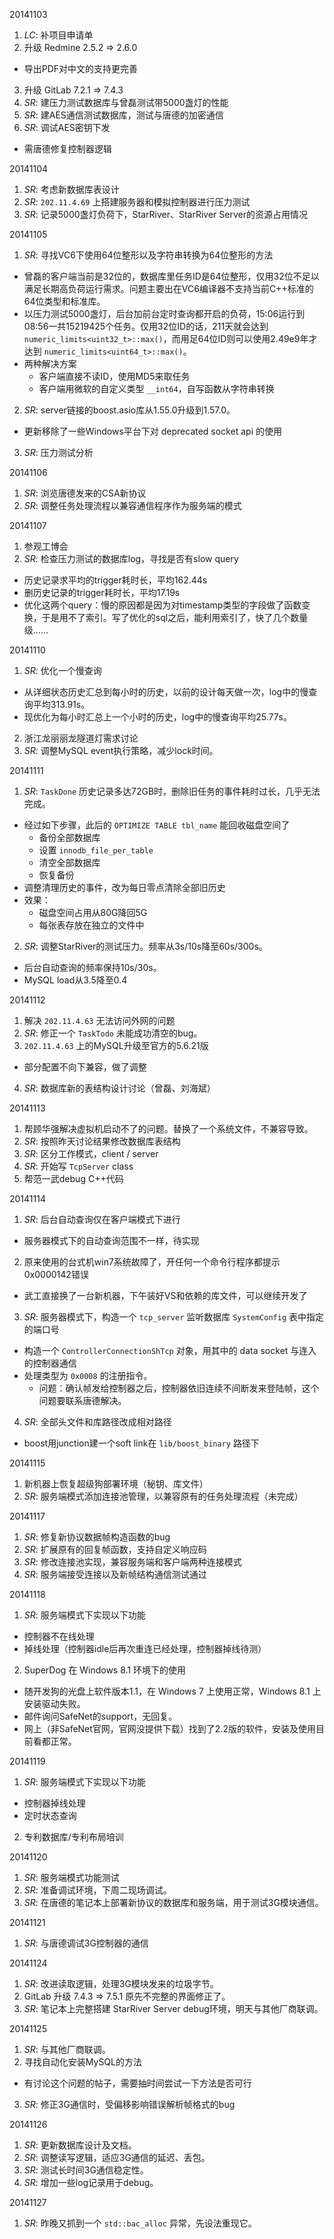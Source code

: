 20141103

1. *LC*: 补项目申请单
2. 升级 Redmine 2.5.2 => 2.6.0
  -  导出PDF对中文的支持更完善
3. 升级 GitLab 7.2.1 => 7.4.3
4. *SR*: 建压力测试数据库与曾磊测试带5000盏灯的性能
5. *SR*: 建AES通信测试数据库，测试与唐德的加密通信
6. *SR*: 调试AES密钥下发
  - 需唐德修复控制器逻辑

20141104

1. *SR*: 考虑新数据库表设计
2. *SR*: `202.11.4.69` 上搭建服务器和模拟控制器进行压力测试
3. *SR*: 记录5000盏灯负荷下，StarRiver、StarRiver Server的资源占用情况

20141105

1. *SR*: 寻找VC6下使用64位整形以及字符串转换为64位整形的方法
  - 曾磊的客户端当前是32位的，数据库里任务ID是64位整形，仅用32位不足以满足长期高负荷运行需求。问题主要出在VC6编译器不支持当前C++标准的64位类型和标准库。
  - 以压力测试5000盏灯，后台加前台定时查询都开启的负荷，15:06运行到08:56一共15219425个任务。仅用32位ID的话，211天就会达到 `numeric_limits<uint32_t>::max()`，而用足64位ID则可以使用2.49e9年才达到 `numeric_limits<uint64_t>::max()`。
  - 两种解决方案
    * 客户端直接不读ID，使用MD5来取任务
    * 客户端用微软的自定义类型 `__int64`，自写函数从字符串转换
2. *SR*: server链接的boost.asio库从1.55.0升级到1.57.0。
  - 更新移除了一些Windows平台下对 deprecated socket api 的使用
3. *SR*: 压力测试分析

20141106

1. *SR*: 浏览唐德发来的CSA新协议
2. *SR*: 调整任务处理流程以兼容通信程序作为服务端的模式

20141107

1. 参观工博会
2. *SR*: 检查压力测试的数据库log，寻找是否有slow query
  - 历史记录求平均的trigger耗时长，平均162.44s
  - 删历史记录的trigger耗时长，平均17.19s
  - 优化这两个query：慢的原因都是因为对timestamp类型的字段做了函数变换，于是用不了索引。写了优化的sql之后，能利用索引了，快了几个数量级……

20141110

1. *SR*: 优化一个慢查询
  - 从详细状态历史汇总到每小时的历史，以前的设计每天做一次，log中的慢查询平均313.91s。
  - 现优化为每小时汇总上一个小时的历史，log中的慢查询平均25.77s。
2. 浙江龙丽丽龙隧道灯需求讨论
3. *SR*: 调整MySQL event执行策略，减少lock时间。

20141111

1. *SR*: `TaskDone` 历史记录多达72GB时，删除旧任务的事件耗时过长，几乎无法完成。
  * 经过如下步骤，此后的 `OPTIMIZE TABLE tbl_name` 能回收磁盘空间了  
    - 备份全部数据库  
    - 设置 `innodb_file_per_table`
    - 清空全部数据库
    - 恢复备份
  * 调整清理历史的事件，改为每日零点清除全部旧历史
  * 效果：
    - 磁盘空间占用从80G降回5G
    - 每张表存放在独立的文件中
2. *SR*: 调整StarRiver的测试压力。频率从3s/10s降至60s/300s。
  - 后台自动查询的频率保持10s/30s。
  - MySQL load从3.5降至0.4

20141112

1. 解决 `202.11.4.63` 无法访问外网的问题
2. *SR*: 修正一个 `TaskTodo` 未能成功清空的bug。
3. `202.11.4.63` 上的MySQL升级至官方的5.6.21版
  - 部分配置不向下兼容，做了调整
4. *SR*: 数据库新的表结构设计讨论（曾磊、刘海斌）

20141113

1. 帮顾华强解决虚拟机启动不了的问题。替换了一个系统文件，不兼容导致。
2. *SR*: 按照昨天讨论结果修改数据库表结构
3. *SR*: 区分工作模式，client / server
4. *SR*: 开始写 `TcpServer` class
5. 帮范一武debug C++代码

20141114

1. *SR*: 后台自动查询仅在客户端模式下进行
  - 服务器模式下的自动查询范围不一样，待实现
2. 原来使用的台式机win7系统故障了，开任何一个命令行程序都提示0x0000142错误
  - 武工直接换了一台新机器，下午装好VS和依赖的库文件，可以继续开发了
3. *SR*: 服务器模式下，构造一个 `tcp_server` 监听数据库 `SystemConfig` 表中指定的端口号
  - 构造一个 `ControllerConnectionShTcp` 对象，用其中的 data socket 与连入的控制器通信
  - 处理类型为 `0x0008` 的注册指令。
    * 问题：确认帧发给控制器之后，控制器依旧连续不间断发来登陆帧，这个问题要联系唐德解决。
4. *SR*: 全部头文件和库路径改成相对路径
  - boost用junction建一个soft link在 `lib/boost_binary` 路径下

20141115

1. 新机器上恢复超级狗部署环境（秘钥、库文件）
2. *SR*: 服务端模式添加连接池管理，以兼容原有的任务处理流程（未完成）

20141117

1. *SR*: 修复新协议数据帧构造函数的bug
2. *SR*: 扩展原有的回复帧函数，支持自定义响应码
3. *SR*: 修改连接池实现，兼容服务端和客户端两种连接模式
4. *SR*: 服务端接受连接以及新帧结构通信测试通过

20141118

1. *SR*: 服务端模式下实现以下功能
  - 控制器不在线处理
  - 掉线处理（控制器idle后再次重连已经处理，控制器掉线待测）
2. SuperDog 在 Windows 8.1 环境下的使用
  - 随开发狗的光盘上软件版本1.1，在 Windows 7 上使用正常，Windows 8.1 上安装驱动失败。
  - 邮件询问SafeNet的support，无回复。
  - 网上（非SafeNet官网，官网没提供下载）找到了2.2版的软件，安装及使用目前看都正常。

20141119

1. *SR*: 服务端模式下实现以下功能
  - 控制器掉线处理
  - 定时状态查询
2. 专利数据库/专利布局培训

20141120

1. *SR*: 服务端模式功能测试
2. *SR*: 准备调试环境，下周二现场调试。
3. *SR*: 在唐德的笔记本上部署新协议的数据库和服务端，用于测试3G模块通信。

20141121

1. *SR*: 与唐德调试3G控制器的通信

20141124

1. *SR*: 改进读取逻辑，处理3G模块发来的垃圾字节。
2. GitLab 升级 7.4.3 => 7.5.1 原先不完整的界面修正了。
3. *SR*: 笔记本上完整搭建 StarRiver Server debug环境，明天与其他厂商联调。

20141125

1. *SR*: 与其他厂商联调。
2. 寻找自动化安装MySQL的方法
  - 有讨论这个问题的帖子，需要抽时间尝试一下方法是否可行
3. *SR*: 修正3G通信时，受偏移影响错误解析帧格式的bug

20141126

1. *SR*: 更新数据库设计及文档。
2. *SR*: 调整读写逻辑，适应3G通信的延迟、丢包。
3. *SR*: 测试长时间3G通信稳定性。
4. *SR*: 增加一些log记录用于debug。

20141127

1. *SR*: 昨晚又抓到一个 `std::bac_alloc` 异常，先设法重现它。

[//]: # (comment)

